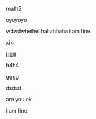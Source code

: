 math2

oyoyoyo

wdwdwheihei
hahahhaha
i am fine

xixi



jjjjjjjj


h4h4 




gggg




dsdsd

are you ok

i am fine
